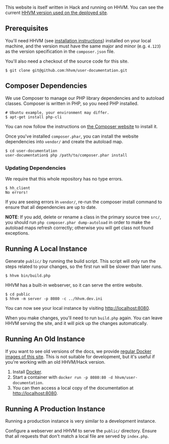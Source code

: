 This website is itself written in Hack and running on HHVM. You can
see the current [HHVM version used on the deployed site](https://github.com/hhvm/user-documentation/blob/main/.deploy/built-site.Dockerfile#L3).

## Prerequisites

You'll need HHVM
(see [installation instructions](/hhvm/installation/introduction))
installed on your local machine, and the version must have the same major
and minor (e.g. `4.123`) as the version specification in the `composer.json`
file.

You'll also need a checkout of the source code for this site.

```
$ git clone git@github.com:hhvm/user-documentation.git
```

## Composer Dependencies

We use Composer to manage our PHP library dependencies and to autoload classes.
Composer is written in PHP, so you need PHP installed.

```
# Ubuntu example, your environment may differ.
$ apt-get install php-cli
```

You can now follow the instructions on [the Composer website](https://getcomposer.org/) to install it.

Once you've installed `composer.phar`, you can install the website dependencies into `vendor/` and create the autoload map.

```
$ cd user-documentation
user-documentation$ php /path/to/composer.phar install
```

### Updating Dependencies

We require that this whole repository has no type errors.

```
$ hh_client
No errors!
```

If you are seeing errors in `vendor/`, re-run the composer install command to ensure that all dependencies are up to date.

**NOTE**: If you add, delete or rename a class in the primary source tree `src/`, you should run `php composer.phar dump-autoload` in order to make the autoload maps refresh correctly; otherwise you will get class not found exceptions.

## Running A Local Instance

Generate `public/` by running the build script. This script will only
run the steps related to your changes, so the first run will be slower
than later runs.

```
$ hhvm bin/build.php
```

HHVM has a built-in webserver, so it can serve the entire website.

```
$ cd public
$ hhvm -m server -p 8080 -c ../hhvm.dev.ini
```

You can now see your local instance by visiting <http://localhost:8080>.

When you make changes, you'll need to run `build.php` again. You can
leave HHVM serving the site, and it will pick up the changes
automatically.

## Running An Old Instance

If you want to see old versions of the docs, we provide [regular
Docker images of this
site](https://hub.docker.com/r/hhvm/user-documentation/tags). This is
not suitable for development, but it's useful if you're working with
an old HHVM/Hack version.

1. Install [Docker](https://docs.docker.com/engine/installation/).
2. Start a container with `docker run -p 8080:80 -d hhvm/user-documentation`.
3. You can then access a local copy of the documentation at <http://localhost:8080>.

## Running A Production Instance

Running a production instance is very similar to a development
instance. 

Configure a webserver and HHVM to serve the `public/`
directory. Ensure that all requests that don't match a local file are
served by `index.php`.

